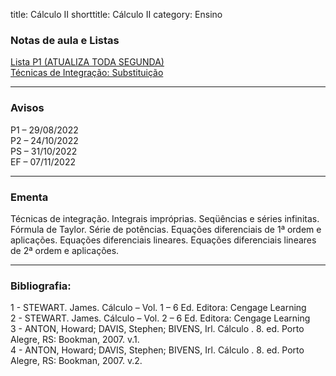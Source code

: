 title: Cálculo II
shorttitle: Cálculo II
category: Ensino

### Notas de aula e Listas

[Lista P1 (ATUALIZA TODA SEGUNDA)]({static}/arquivos/Lista_P1:Calculo_II.pdf)  
[Técnicas de Integração: Substituição]({static}/arquivos/Semana_1:Substituicao.pdf)  



---

### Avisos

P1 – 29/08/2022  
P2 – 24/10/2022  
PS – 31/10/2022  
EF – 07/11/2022

---

### Ementa

Técnicas de integração. Integrais impróprias. Seqüências e séries infinitas. Fórmula
de Taylor. Série de potências. Equações diferenciais de 1ª ordem e aplicações. Equações
diferenciais lineares. Equações diferenciais lineares de 2ª ordem e aplicações.

---

### Bibliografia:
1 - STEWART. James. Cálculo – Vol. 1 – 6 Ed. Editora: Cengage Learning  
2 - STEWART. James. Cálculo – Vol. 2 – 6 Ed. Editora: Cengage Learning  
3 - ANTON, Howard; DAVIS, Stephen; BIVENS, Irl. Cálculo . 8. ed. Porto Alegre, RS: Bookman, 2007. v.1.  
4 - ANTON, Howard; DAVIS, Stephen; BIVENS, Irl. Cálculo . 8. ed. Porto Alegre, RS: Bookman, 2007. v.2.
